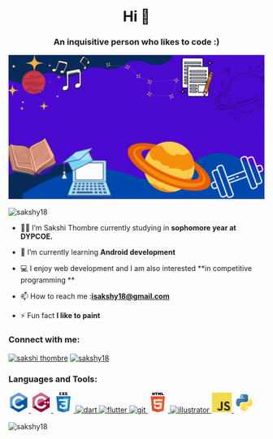 
<h1 align="center">Hi 👋</h1>
<h3 align="center">An inquisitive person who likes to code :)</h3>
<img src="Hey! Sakshi here ).gif">
<p align="left"> <img src="https://komarev.com/ghpvc/?username=sakshy18&label=Profile%20views&color=0e75b6&style=flat" alt="sakshy18" /> </p>

- 👨‍🎓 I’m Sakshi Thombre currently studying in **sophomore year at DYPCOE.**

- 🌱 I’m currently learning **Android development**

- 💻 I enjoy web development and I am also interested **in competitive programming **

- 📫 How to reach me :**isakshy18@gmail.com**

- ⚡ Fun fact **I like to paint**

<h3 align="left">Connect with me:</h3>
<p align="left">
<a href="https://www.linkedin.com/in/sakshi-thombre-821600214" target="blank"><img align="center" src="https://raw.githubusercontent.com/rahuldkjain/github-profile-readme-generator/master/src/images/icons/Social/linked-in-alt.svg" alt="sakshi thombre" height="30" width="40" /></a>
<a href="https://www.codechef.com/users/sakshy18" target="blank"><img align="center" src="https://cdn.jsdelivr.net/npm/simple-icons@3.1.0/icons/codechef.svg" alt="sakshy18" height="30" width="40" /></a>
</p>

<h3 align="left">Languages and Tools:</h3>
<p align="left"> <a href="https://www.cprogramming.com/" target="_blank" rel="noreferrer"> <img src="https://raw.githubusercontent.com/devicons/devicon/master/icons/c/c-original.svg" alt="c" width="40" height="40"/> </a> <a href="https://www.w3schools.com/cpp/" target="_blank" rel="noreferrer"> <img src="https://raw.githubusercontent.com/devicons/devicon/master/icons/cplusplus/cplusplus-original.svg" alt="cplusplus" width="40" height="40"/> </a> <a href="https://www.w3schools.com/css/" target="_blank" rel="noreferrer"> <img src="https://raw.githubusercontent.com/devicons/devicon/master/icons/css3/css3-original-wordmark.svg" alt="css3" width="40" height="40"/> </a> <a href="https://dart.dev" target="_blank" rel="noreferrer"> <img src="https://www.vectorlogo.zone/logos/dartlang/dartlang-icon.svg" alt="dart" width="40" height="40"/> </a> <a href="https://flutter.dev" target="_blank" rel="noreferrer"> <img src="https://www.vectorlogo.zone/logos/flutterio/flutterio-icon.svg" alt="flutter" width="40" height="40"/> </a> <a href="https://git-scm.com/" target="_blank" rel="noreferrer"> <img src="https://www.vectorlogo.zone/logos/git-scm/git-scm-icon.svg" alt="git" width="40" height="40"/> </a> <a href="https://www.w3.org/html/" target="_blank" rel="noreferrer"> <img src="https://raw.githubusercontent.com/devicons/devicon/master/icons/html5/html5-original-wordmark.svg" alt="html5" width="40" height="40"/> </a> <a href="https://www.adobe.com/in/products/illustrator.html" target="_blank" rel="noreferrer"> <img src="https://www.vectorlogo.zone/logos/adobe_illustrator/adobe_illustrator-icon.svg" alt="illustrator" width="40" height="40"/> </a> <a href="https://developer.mozilla.org/en-US/docs/Web/JavaScript" target="_blank" rel="noreferrer"> <img src="https://raw.githubusercontent.com/devicons/devicon/master/icons/javascript/javascript-original.svg" alt="javascript" width="40" height="40"/> </a> <a href="https://www.python.org" target="_blank" rel="noreferrer"> <img src="https://raw.githubusercontent.com/devicons/devicon/master/icons/python/python-original.svg" alt="python" width="40" height="40"/> </a> </p>

<p><img align="center" src="https://github-readme-stats.vercel.app/api/top-langs?username=sakshy18&show_icons=true&locale=en&layout=compact" alt="sakshy18" /></p>
